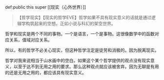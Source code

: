 def:public this super [[现实（心外世界）]]


> 【哲学现实】【现实的哲学EVE】哲学如果不具有现实意义的话就是通过逻辑学构筑起来的空想。正如小说与科幻的架空世界。

哲学和现实是两个不同的事物。一个是语言，一个是事物。这很像数学中的函数对应关系，值域对应关系。

所以，有的哲学不必关心现实，但这种哲学注定是徒劳和消极的。因为脱离现实。

哲学对我来说相当于山水画中的空白。如果这个某个哲学提供的观点没有现实意义，以至于达不到无用之用的要求。那么这种观点就应该被舍弃。因为无聊是有用的还是无用之用的，都应该具有现实意义。